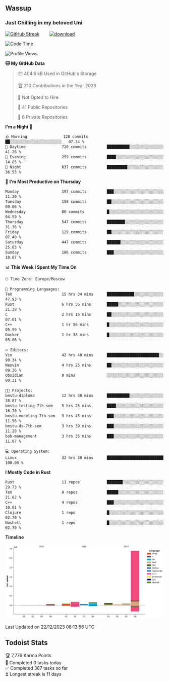 ## Wassup 
### Just Chilling in my beloved Uni 

<!--
-->

[![GitHub Streak](http://github-readme-streak-stats.herokuapp.com?user=archeoss&theme=shades-of-purple&hide_border=true&date_format=j%20M%5B%20Y%5D)](https://git.io/streak-stats)&nbsp;&nbsp;&nbsp;&nbsp;&nbsp;&nbsp;&nbsp;&nbsp;[![download](https://user-images.githubusercontent.com/68448737/147796309-d8b65b1d-4dde-40d9-b03a-2b42aaa6cd43.jpeg)
](http://bmstu.ru/)

<!--START_SECTION:waka-->
![Code Time](http://img.shields.io/badge/Code%20Time-2%2C273%20hrs%2038%20mins-blue)

![Profile Views](http://img.shields.io/badge/Profile%20Views-1-blue)

**🐱 My GitHub Data** 

> 📦 404.6 kB Used in GitHub's Storage 
 > 
> 🏆 210 Contributions in the Year 2023
 > 
> 🚫 Not Opted to Hire
 > 
> 📜 41 Public Repositories 
 > 
> 🔑 6 Private Repositories 
 > 
**I'm a Night 🦉** 

```text
🌞 Morning                128 commits         ██░░░░░░░░░░░░░░░░░░░░░░░   07.34 % 
🌆 Daytime                720 commits         ██████████░░░░░░░░░░░░░░░   41.28 % 
🌃 Evening                259 commits         ████░░░░░░░░░░░░░░░░░░░░░   14.85 % 
🌙 Night                  637 commits         █████████░░░░░░░░░░░░░░░░   36.53 % 
```
📅 **I'm Most Productive on Thursday** 

```text
Monday                   197 commits         ███░░░░░░░░░░░░░░░░░░░░░░   11.30 % 
Tuesday                  158 commits         ██░░░░░░░░░░░░░░░░░░░░░░░   09.06 % 
Wednesday                80 commits          █░░░░░░░░░░░░░░░░░░░░░░░░   04.59 % 
Thursday                 547 commits         ████████░░░░░░░░░░░░░░░░░   31.36 % 
Friday                   129 commits         ██░░░░░░░░░░░░░░░░░░░░░░░   07.40 % 
Saturday                 447 commits         ██████░░░░░░░░░░░░░░░░░░░   25.63 % 
Sunday                   186 commits         ███░░░░░░░░░░░░░░░░░░░░░░   10.67 % 
```


📊 **This Week I Spent My Time On** 

```text
🕑︎ Time Zone: Europe/Moscow

💬 Programming Languages: 
TeX                      15 hrs 34 mins      ████████████░░░░░░░░░░░░░   47.93 % 
Rust                     6 hrs 56 mins       █████░░░░░░░░░░░░░░░░░░░░   21.38 % 
C                        2 hrs 16 mins       ██░░░░░░░░░░░░░░░░░░░░░░░   07.01 % 
C++                      1 hr 56 mins        █░░░░░░░░░░░░░░░░░░░░░░░░   05.99 % 
Docker                   1 hr 38 mins        █░░░░░░░░░░░░░░░░░░░░░░░░   05.06 % 

🔥 Editors: 
Vim                      42 hrs 40 mins      ███████████████████████░░   90.34 % 
Neovim                   4 hrs 25 mins       ██░░░░░░░░░░░░░░░░░░░░░░░   09.36 % 
Obsidian                 8 mins              ░░░░░░░░░░░░░░░░░░░░░░░░░   00.31 % 

🐱‍💻 Projects: 
bmstu-diploma            12 hrs 38 mins      ██████████░░░░░░░░░░░░░░░   38.87 % 
bmstu-testing-7th-sem    5 hrs 25 mins       ████░░░░░░░░░░░░░░░░░░░░░   16.70 % 
bmstu-modeling-7th-sem   3 hrs 45 mins       ███░░░░░░░░░░░░░░░░░░░░░░   11.56 % 
bmstu-ds-7th-sem         3 hrs 39 mins       ███░░░░░░░░░░░░░░░░░░░░░░   11.28 % 
bob-management           3 hrs 35 mins       ███░░░░░░░░░░░░░░░░░░░░░░   11.07 % 

💻 Operating System: 
Linux                    32 hrs 30 mins      █████████████████████████   100.00 % 
```

**I Mostly Code in Rust** 

```text
Rust                     11 repos            ███████░░░░░░░░░░░░░░░░░░   29.73 % 
TeX                      8 repos             █████░░░░░░░░░░░░░░░░░░░░   21.62 % 
C++                      4 repos             ███░░░░░░░░░░░░░░░░░░░░░░   10.81 % 
Clojure                  1 repo              █░░░░░░░░░░░░░░░░░░░░░░░░   02.70 % 
Nushell                  1 repo              █░░░░░░░░░░░░░░░░░░░░░░░░   02.70 % 
```



**Timeline**

![Lines of Code chart](https://raw.githubusercontent.com/archeoss/archeoss/master/assets/bar_graph.png)


 Last Updated on 22/12/2023 08:13:56 UTC
<!--END_SECTION:waka-->

## Todoist Stats

<!-- TODO-IST:START -->
🏆  7,776 Karma Points           
🌸  Completed 0 tasks today           
✅  Completed 387 tasks so far           
⏳  Longest streak is 11 days
<!-- TODO-IST:END -->
